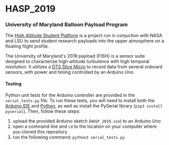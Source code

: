 # HASP_2019

### University of Maryland Balloon Payload Program

The [High Altitude Student Platform](https://laspace.lsu.edu/hasp/) is a project run in conjuction with NASA and LSU to send student research payloads into the upper atmosphere on a floating flight profile.

The University of Maryland's 2019 payload (FISH) is a sensor suite designed to characterize high-altitude turbulence with high temporal resolution.
It utilizes a [DTS Slice Micro](https://www.dtsweb.com/slice-micro-daq/) to record data from several onboard sensors, with power and timing controlled by an Arduino Uno.

#### Testing

Python unit tests for the Arduino controller are provided in the `serial_tests.py` file. 
To run these tests, you will need to install both the [Arduino IDE](https://www.arduino.cc/en/Main/Software) and [Python](https://www.python.org/downloads/), as well as install the PySerial library (`pip3 install pyserial`). Then, follow these steps:

1. upload the provided Arduino sketch (`HASP_2019.ino`) to an Arduino Uno
2. open a command line and `cd` to the location on your computer where you cloned this repository
3. run the following command: `python3 serial_tests.py`